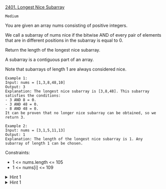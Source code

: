 [2401. Longest Nice Subarray](https://leetcode.com/problems/longest-nice-subarray/)

`Medium`

You are given an array nums consisting of positive integers.

We call a subarray of nums nice if the bitwise AND of every pair of elements that are in different positions in the subarray is equal to 0.

Return the length of the longest nice subarray.

A subarray is a contiguous part of an array.

Note that subarrays of length 1 are always considered nice.

```
Example 1:
Input: nums = [1,3,8,48,10]
Output: 3
Explanation: The longest nice subarray is [3,8,48]. This subarray satisfies the conditions:
- 3 AND 8 = 0.
- 3 AND 48 = 0.
- 8 AND 48 = 0.
It can be proven that no longer nice subarray can be obtained, so we return 3.

Example 2:
Input: nums = [3,1,5,11,13]
Output: 1
Explanation: The length of the longest nice subarray is 1. Any subarray of length 1 can be chosen.
```

Constraints:

- 1 <= nums.length <= 105
- 1 <= nums[i] <= 109

<details>
<summary>Hint 1</summary>

What is the maximum possible length of a nice subarray?
</details>

<details>
<summary>Hint 1</summary>

The length of the longest nice subarray cannot exceed 30. Why is that?
</details>